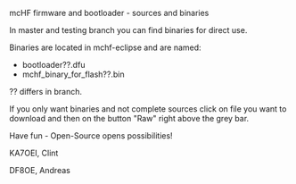 mcHF firmware and bootloader - sources and binaries


In master and testing branch you can find binaries for direct use.

Binaries are located in mchf-eclipse and are named:
- bootloader??.dfu
- mchf_binary_for_flash??.bin

?? differs in branch.

If you only want binaries and not complete sources click on file you want to download and then on the button "Raw" right above the grey bar.

Have fun - Open-Source opens possibilities!

KA7OEI, Clint

DF8OE, Andreas
